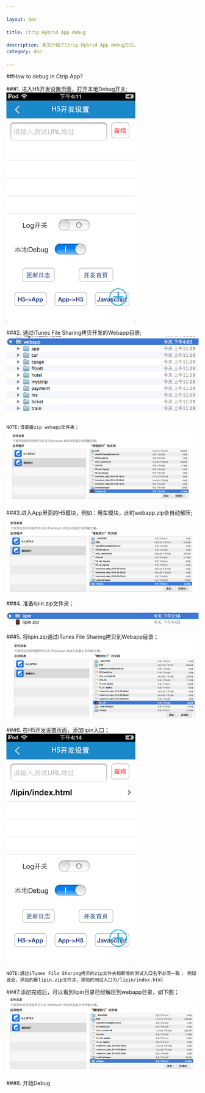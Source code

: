 ```yaml
---

layout: doc

title: Ctrip Hybrid App debug

description: 本文介绍了Ctrip Hybrid App debug方式。
category: doc

---
```


##How to debug in Ctrip App?


###1. 进入H5开发设置页面，打开本地Debug开关;
![a](/images/hybrid_debug/open_debug.PNG)

###2. 通过iTunes File Sharing拷贝开发的Webapp目录;
![b](/images/hybrid_debug/webapp.png)

`NOTE:请直接zip webapp文件夹；`
![c](/images/hybrid_debug/webapp_a.png)

###3.进入App里面的H5模块，例如：用车模块，此时webapp.zip会自动解压;

![d](/images/hybrid_debug/webapp_b.png)

###4. 准备lipin.zip文件夹；

![e](/images/hybrid_debug/lipin.PNG)

###5. 将lipin.zip通过iTunes File Sharing拷贝到Webapp目录；
![f](/images/hybrid_debug/lipin_a.png)

###6. 在H5开发设置页面，添加lipin入口；
![g](/images/hybrid_debug/lipin_b.png)

`NOTE:通过iTunes File Sharing拷贝的zip文件夹和新增的测试入口名字必须一致；
例如此处，添加的是lipin.zip文件夹，添加的测试入口为/lipin/index.html`

###7.添加完成后，可以看到lipin目录已经解压到webapp目录，如下图；
![h](/images/hybrid_debug/done.png)

###8. 开始Debug